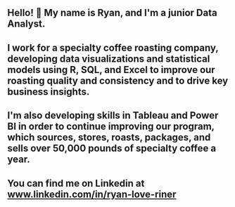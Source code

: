 ## Hello! 👋 My name is Ryan, and I'm a junior Data Analyst.
## I work for a specialty coffee roasting company, developing data visualizations and statistical models using R, SQL, and Excel to improve our roasting quality and consistency and to drive key business insights.
## I'm also developing skills in Tableau and Power BI in order to continue improving our program, which sources, stores, roasts, packages, and sells over 50,000 pounds of specialty coffee a year.
## You can find me on Linkedin at www.linkedin.com/in/ryan-love-riner

<!--
**ryanloveriner/ryanloveriner** is a ✨ _special_ ✨ repository because its `README.md` (this file) appears on your GitHub profile.

Here are some ideas to get you started:

- 🔭 I’m currently working on ...
- 🌱 I’m currently learning ...
- 👯 I’m looking to collaborate on ...
- 🤔 I’m looking for help with ...
- 💬 Ask me about ...
- 📫 How to reach me: ...
- 😄 Pronouns: ...
- ⚡ Fun fact: ...
-->
